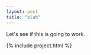 ```yaml
---
layout: post
title: "blah"
---
```


Let's see if this is going to work.

{% include project.html %}
